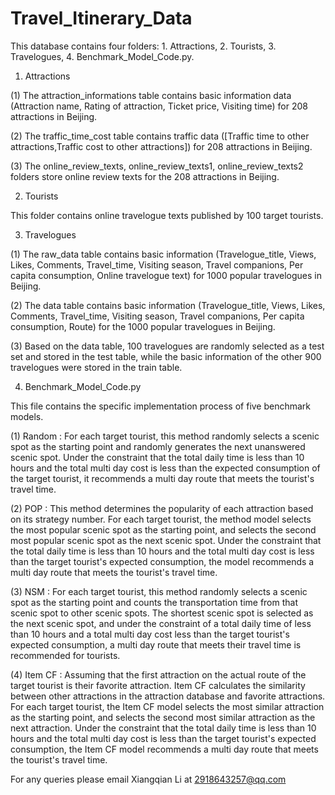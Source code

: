 # Travel_Itinerary_Data
This database contains four folders: 1. Attractions, 2. Tourists, 3. Travelogues, 4. Benchmark_Model_Code.py.
1. Attractions 

(1) The attraction_informations table contains basic information data (Attraction name, Rating of attraction, Ticket price, Visiting time) for 208 attractions in Beijing.

(2) The traffic_time_cost table contains traffic data ([Traffic time to other attractions,Traffic cost to other attractions]) for 208 attractions in Beijing.

(3) The online_review_texts, online_review_texts1, online_review_texts2 folders store online review texts for the 208 attractions in Beijing.

2. Tourists

This folder contains online travelogue texts published by 100 target tourists.

3. Travelogues

(1) The raw_data table contains basic information (Travelogue_title, Views, Likes, Comments, Travel_time, Visiting season, Travel companions, Per capita consumption, Online travelogue text) for 1000 popular travelogues in Beijing.

(2) The data table contains basic information (Travelogue_title, Views, Likes, Comments, Travel_time, Visiting season, Travel companions, Per capita consumption, Route) for the 1000 popular travelogues in Beijing.

(3) Based on the data table, 100 travelogues are randomly selected as a test set and stored in the test table, while the basic information of the other 900 travelogues were stored in the train table.

4. Benchmark_Model_Code.py

This file contains the specific implementation process of five benchmark models.

(1) Random : For each target tourist, this method randomly selects a scenic spot as the starting point and randomly generates the next unanswered scenic spot. Under the constraint that the total daily time is less than 10 hours and the total multi day cost is less than the expected consumption of the target tourist, it recommends a multi day route that meets the tourist's travel time.

(2) POP : This method determines the popularity of each attraction based on its strategy number. For each target tourist, the method model selects the most popular scenic spot as the starting point, and selects the second most popular scenic spot as the next scenic spot. Under the constraint that the total daily time is less than 10 hours and the total multi day cost is less than the target tourist's expected consumption, the model recommends a multi day route that meets the tourist's travel time.

(3) NSM : For each target tourist, this method randomly selects a scenic spot as the starting point and counts the transportation time from that scenic spot to other scenic spots. The shortest scenic spot is selected as the next scenic spot, and under the constraint of a total daily time of less than 10 hours and a total multi day cost less than the target tourist's expected consumption, a multi day route that meets their travel time is recommended for tourists.

(4) Item CF : Assuming that the first attraction on the actual route of the target tourist is their favorite attraction. Item CF calculates the similarity between other attractions in the attraction database and favorite attractions. For each target tourist, the Item CF model selects the most similar attraction as the starting point, and selects the second most similar attraction as the next attraction. Under the constraint that the total daily time is less than 10 hours and the total multi day cost is less than the target tourist's expected consumption, the Item CF model recommends a multi day route that meets the tourist's travel time.

For any queries please email Xiangqian Li at 2918643257@qq.com
